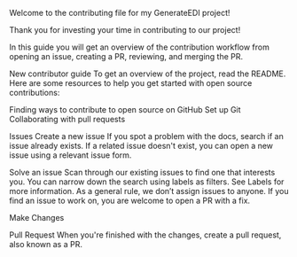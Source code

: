 Welcome to the contributing file for my GenerateEDI project!

Thank you for investing your time in contributing to our project! 

In this guide you will get an overview of the contribution workflow from opening an issue, creating a PR, reviewing, and merging the PR.

New contributor guide
To get an overview of the project, read the README. Here are some resources to help you get started with open source contributions:

Finding ways to contribute to open source on GitHub
Set up Git
Collaborating with pull requests

Issues
Create a new issue
If you spot a problem with the docs, search if an issue already exists. If a related issue doesn't exist, you can open a new issue using a relevant issue form.

Solve an issue
Scan through our existing issues to find one that interests you. You can narrow down the search using labels as filters. See Labels for more information. As a general rule, we don’t assign issues to anyone. If you find an issue to work on, you are welcome to open a PR with a fix.

Make Changes


Pull Request
When you're finished with the changes, create a pull request, also known as a PR.
